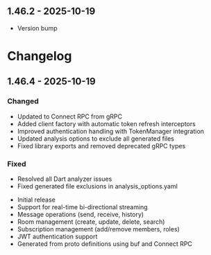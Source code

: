 ## 1.46.2 - 2025-10-19

- Version bump

# Changelog

## 1.46.4 - 2025-10-19

### Changed
- Updated to Connect RPC from gRPC
- Added client factory with automatic token refresh interceptors
- Improved authentication handling with TokenManager integration
- Updated analysis options to exclude all generated files
- Fixed library exports and removed deprecated gRPC types

### Fixed
- Resolved all Dart analyzer issues
- Fixed generated file exclusions in analysis_options.yaml


* Initial release
* Support for real-time bi-directional streaming
* Message operations (send, receive, history)
* Room management (create, update, delete, search)
* Subscription management (add/remove members, roles)
* JWT authentication support
* Generated from proto definitions using buf and Connect RPC
